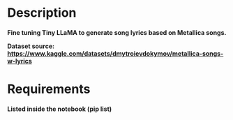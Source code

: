 <h1>Description
  
<h4>Fine tuning Tiny LLaMA to generate song lyrics based on Metallica songs.

Dataset source: https://www.kaggle.com/datasets/dmytroievdokymov/metallica-songs-w-lyrics

<h1>Requirements
  
<h4>Listed inside the notebook (pip list)
